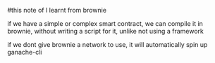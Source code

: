 #this note of I learnt from brownie


if we have a simple or complex smart contract, we can compile it in brownie, without writing a script for it, unlike not using a framework

if we dont give brownie a network to use, it will automatically spin up ganache-cli
